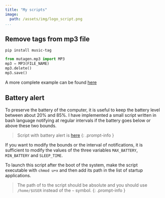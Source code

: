 ```yaml
---
title: "My scripts"
image:
  path: /assets/img/logo_script.png
...
```


## Remove tags from mp3 file

`pip install music-tag`

```py
from mutagen.mp3 import MP3
mp3 = MP3(FILE_NAME)
mp3.delete()
mp3.save()
```

A more complete example can be found [here]({{site.baseurl}}/assets/lib/mp3_tag_cleaner.py)

## Battery alert

To preserve the battery of the computer, it is useful to keep the battery level
between about $20\%$ and $85\%$. I have implemented a small script written in
bash language notifying at regular intervals if the battery goes below or above
these two bounds.

> Script with battery alert is [here]({{site.baseurl}}/assets/lib/battery_health)
{: .prompt-info }

If you want to modify the bounds or the interval of notifications, it is
sufficient to modify the values of the three variables `MAX_BATTERY`,
`MIN_BATTERY` and `SLEEP_TIME`.

To launch this script after the boot of the system, make the script executable
with `chmod u+x` and then add its path in the list of startup applications.

> The path of to the script should be absolute and you should use `/home/$USER`
> instead of the `~` symbol.
{: .prompt-info }
